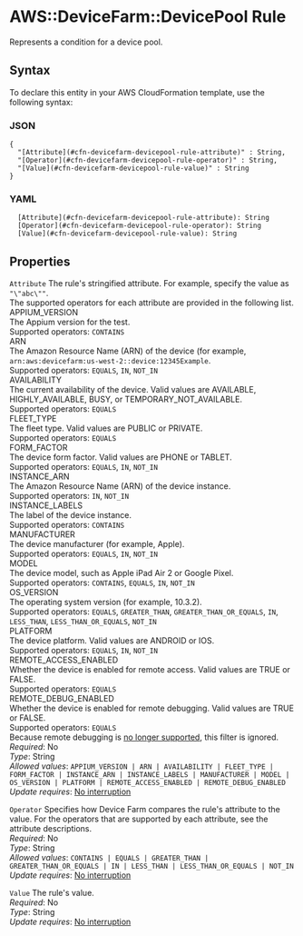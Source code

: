 # AWS::DeviceFarm::DevicePool Rule<a name="aws-properties-devicefarm-devicepool-rule"></a>

Represents a condition for a device pool\.

## Syntax<a name="aws-properties-devicefarm-devicepool-rule-syntax"></a>

To declare this entity in your AWS CloudFormation template, use the following syntax:

### JSON<a name="aws-properties-devicefarm-devicepool-rule-syntax.json"></a>

```
{
  "[Attribute](#cfn-devicefarm-devicepool-rule-attribute)" : String,
  "[Operator](#cfn-devicefarm-devicepool-rule-operator)" : String,
  "[Value](#cfn-devicefarm-devicepool-rule-value)" : String
}
```

### YAML<a name="aws-properties-devicefarm-devicepool-rule-syntax.yaml"></a>

```
  [Attribute](#cfn-devicefarm-devicepool-rule-attribute): String
  [Operator](#cfn-devicefarm-devicepool-rule-operator): String
  [Value](#cfn-devicefarm-devicepool-rule-value): String
```

## Properties<a name="aws-properties-devicefarm-devicepool-rule-properties"></a>

`Attribute`  <a name="cfn-devicefarm-devicepool-rule-attribute"></a>
The rule's stringified attribute\. For example, specify the value as `"\"abc\""`\.  
The supported operators for each attribute are provided in the following list\.    
APPIUM\_VERSION  
The Appium version for the test\.  
Supported operators: `CONTAINS`   
ARN  
The Amazon Resource Name \(ARN\) of the device \(for example, `arn:aws:devicefarm:us-west-2::device:12345Example`\.  
Supported operators: `EQUALS`, `IN`, `NOT_IN`   
AVAILABILITY  
The current availability of the device\. Valid values are AVAILABLE, HIGHLY\_AVAILABLE, BUSY, or TEMPORARY\_NOT\_AVAILABLE\.  
Supported operators: `EQUALS`   
FLEET\_TYPE  
The fleet type\. Valid values are PUBLIC or PRIVATE\.  
Supported operators: `EQUALS`   
FORM\_FACTOR  
The device form factor\. Valid values are PHONE or TABLET\.  
Supported operators: `EQUALS`, `IN`, `NOT_IN`   
INSTANCE\_ARN  
The Amazon Resource Name \(ARN\) of the device instance\.  
Supported operators: `IN`, `NOT_IN`   
INSTANCE\_LABELS  
The label of the device instance\.  
Supported operators: `CONTAINS`   
MANUFACTURER  
The device manufacturer \(for example, Apple\)\.  
Supported operators: `EQUALS`, `IN`, `NOT_IN`   
MODEL  
The device model, such as Apple iPad Air 2 or Google Pixel\.  
Supported operators: `CONTAINS`, `EQUALS`, `IN`, `NOT_IN`   
OS\_VERSION  
The operating system version \(for example, 10\.3\.2\)\.  
Supported operators: `EQUALS`, `GREATER_THAN`, `GREATER_THAN_OR_EQUALS`, `IN`, `LESS_THAN`, `LESS_THAN_OR_EQUALS`, `NOT_IN`   
PLATFORM  
The device platform\. Valid values are ANDROID or IOS\.  
Supported operators: `EQUALS`, `IN`, `NOT_IN`   
REMOTE\_ACCESS\_ENABLED  
Whether the device is enabled for remote access\. Valid values are TRUE or FALSE\.  
Supported operators: `EQUALS`   
REMOTE\_DEBUG\_ENABLED  
Whether the device is enabled for remote debugging\. Valid values are TRUE or FALSE\.  
Supported operators: `EQUALS`   
Because remote debugging is [no longer supported](https://docs.aws.amazon.com/devicefarm/latest/developerguide/history.html), this filter is ignored\.
*Required*: No  
*Type*: String  
*Allowed values*: `APPIUM_VERSION | ARN | AVAILABILITY | FLEET_TYPE | FORM_FACTOR | INSTANCE_ARN | INSTANCE_LABELS | MANUFACTURER | MODEL | OS_VERSION | PLATFORM | REMOTE_ACCESS_ENABLED | REMOTE_DEBUG_ENABLED`  
*Update requires*: [No interruption](https://docs.aws.amazon.com/AWSCloudFormation/latest/UserGuide/using-cfn-updating-stacks-update-behaviors.html#update-no-interrupt)

`Operator`  <a name="cfn-devicefarm-devicepool-rule-operator"></a>
Specifies how Device Farm compares the rule's attribute to the value\. For the operators that are supported by each attribute, see the attribute descriptions\.  
*Required*: No  
*Type*: String  
*Allowed values*: `CONTAINS | EQUALS | GREATER_THAN | GREATER_THAN_OR_EQUALS | IN | LESS_THAN | LESS_THAN_OR_EQUALS | NOT_IN`  
*Update requires*: [No interruption](https://docs.aws.amazon.com/AWSCloudFormation/latest/UserGuide/using-cfn-updating-stacks-update-behaviors.html#update-no-interrupt)

`Value`  <a name="cfn-devicefarm-devicepool-rule-value"></a>
The rule's value\.  
*Required*: No  
*Type*: String  
*Update requires*: [No interruption](https://docs.aws.amazon.com/AWSCloudFormation/latest/UserGuide/using-cfn-updating-stacks-update-behaviors.html#update-no-interrupt)
